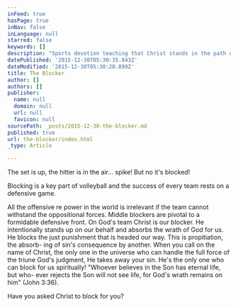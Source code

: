```yaml
---
inFeed: true
hasPage: true
inNav: false
inLanguage: null
starred: false
keywords: []
description: "Sports devotion teaching that Christ stands in the path of God's wrath on our behalf"
datePublished: '2015-12-30T05:30:35.843Z'
dateModified: '2015-12-30T05:30:20.899Z'
title: The Blocker
author: []
authors: []
publisher:
  name: null
  domain: null
  url: null
  favicon: null
sourcePath: _posts/2015-12-30-the-blocker.md
published: true
url: the-blocker/index.html
_type: Article

---
```

The set is up, the hitter is in the air... spike! But
no it's blocked! 

Blocking is a key part of volleyball and the success of every team rests on a defensive game.

All the offensive re power in the world is
irrelevant if the team cannot withstand the oppositional
forces. Middle blockers are pivotal to a formidable
defensive front. On God's team Christ is our blocker.
He intentionally stands up on our behalf and absorbs
the wrath of God for us. He blocks the just punishment
that is headed our way. This is propitiation, the absorb-
ing of sin's consequence by another. When you call
on the name of Christ, the only one in the universe who
can handle the full force of the triune God's judgment,
He takes away your sin. He's the only one who can
block for us spiritually! "Whoever believes in the Son has eternal life, but who-
ever rejects the Son will not see life, for God's wrath
remains on him" (John 3:36).

Have you asked Christ to block for you?